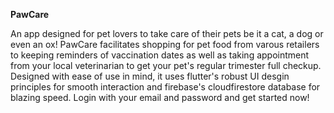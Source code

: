 **PawCare**

An app designed for pet lovers to take care of their pets be it a cat, a dog or even an ox! PawCare facilitates shopping for pet food from varous retailers to keeping reminders of vaccination dates as well as taking appointment from your local veterinarian to get your pet's regular trimester full checkup. Designed with ease of use in mind, it uses flutter's robust UI desgin principles for smooth interaction and firebase's cloudfirestore database for blazing speed. Login with your email and password and get started now!

